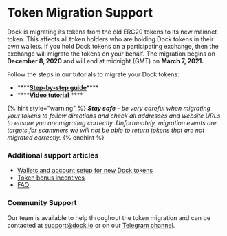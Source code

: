 # Token Migration Support

Dock is migrating its tokens from the old ERC20 tokens to its new mainnet token. This affects all token holders who are holding Dock tokens in their own wallets. If you hold Dock tokens  on a participating exchange, then the exchange will migrate the tokens on your behalf. The migration begins on **December 8, 2020** and will end at midnight \(GMT\) on **March 7, 2021.**

Follow the steps in our tutorials to migrate your Dock tokens:

* \*\*\*\*[**Step-by-step guide**](https://docs.dock.io/token-migration/migration-tutorial/migration-tutorial)\*\*\*\*
* \*\*\*\*[**Video tutorial**](https://www.dock.io/token-migration#Tutorial) ****

{% hint style="warning" %}
_**Stay safe -** be very careful when migrating your tokens to follow directions and check all addresses and website URLs to ensure you are migrating correctly.  Unfortunately, migration events are targets for scammers we will not be able to return tokens that are not migrated correctly._
{% endhint %}

### Additional support articles

* [Wallets and account setup for new Dock tokens](https://docs.dock.io/token-migration/migration-tutorial/wallets-and-account-creation)
* [Token bonus incentives](https://blog.dock.io/dock-token-migration-part-2-incentives/)
* [FAQ](https://docs.dock.io/token-migration/migration-tutorial/faq)

### **Community Support**

Our team is available to help throughout the token migration and can be contacted at [support@dock.io](mailto:support@dock.io) or on our [Telegram channel](https://t.me/dockio).

